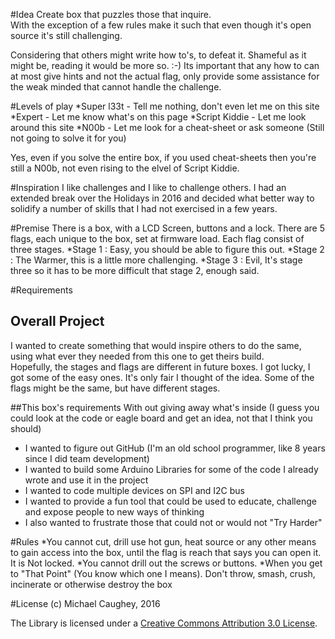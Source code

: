 #Idea
Create box that puzzles those that inquire.  
With the exception of a few rules make it such that even though it's open source it's still challenging.

Considering that others might write how to's, to defeat it.  Shameful as it might be, reading it would be more so. :-)
Its important that any how to can at most give hints and not the actual flag, 
only provide some assistance for the weak minded that cannot handle the challenge.

#Levels of play
*Super l33t - Tell me nothing, don't even let me on this site
*Expert - Let me know what's on this page
*Script Kiddie - Let me look around this site
*N00b - Let me look for a cheat-sheet or ask someone (Still not going to solve it for you)

Yes, even if you solve the entire box, if you used cheat-sheets then you're still a N00b, not even rising to the elvel of Script Kiddie.

#Inspiration
I like challenges and I like to challenge others.
I had an extended break over the Holidays in 2016 and decided what better way to solidify a number of skills that I had not exercised in a few years.

#Premise
There is a box, with a LCD Screen, buttons and a lock.
There are 5 flags, each unique to the box, set at firmware load.
Each flag consist of three stages.
*Stage 1 : Easy, you should be able to figure this out.
*Stage 2 : The Warmer, this is a little more challenging.
*Stage 3 : Evil, It's stage three so it has to be more difficult that stage 2, enough said.


#Requirements
## Overall Project
I wanted to create something that would inspire others to do the same, using what ever they needed from this one to get theirs build.  
Hopefully, the stages and flags are different in future boxes.  I got lucky, I got some of the easy ones.  It's only fair I thought of the idea.
Some of the flags might be the same, but have different stages.

##This box's requirements
With out giving away what's inside (I guess you could look at the code or eagle board and get an idea, not that I think you should)
* I wanted to figure out GitHub (I'm an old school programmer, like 8 years since I did team development)
* I wanted to build some Arduino Libraries for some of the code I already wrote and use it in the project
* I wanted to code multiple devices on SPI and I2C bus
* I wanted to provide a fun tool that could be used to educate, challenge and expose people to new ways of thinking
* I also wanted to frustrate those that could not or would not "Try Harder"

#Rules
*You cannot cut, drill use hot gun, heat source or any other means to gain access into the box, until the flag is reach that says you can open it.  It is Not locked.
*You cannot drill out the screws or buttons.
*When you get to "That Point" (You know which one I means).  Don't throw, smash, crush, incinerate or otherwise destroy the box



#License
(c) Michael Caughey, 2016

The Library is licensed under a [Creative Commons Attribution 3.0 License](https://creativecommons.org/licenses/by/3.0/). 